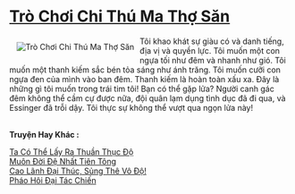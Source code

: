 <a href="https://truyentiki.com/tro-choi-chi-thu-ma-tho-san.33849/" title="Trò Chơi Chi Thú Ma Thợ Săn"><h1>Trò Chơi Chi Thú Ma Thợ Săn</h1></a><div style="display:table"><img align="right" style="float: left; padding: 10px;" src="https://truyentiki.com/a/img/str/src/33849.jpg" alt="Trò Chơi Chi Thú Ma Thợ Săn">Tôi khao khát sự giàu có và danh tiếng, địa vị và quyền lực. Tôi muốn một con ngựa tối như đêm và nhanh như gió. Tôi muốn một thanh kiếm sắc bén tỏa sáng như ánh trăng. Tôi muốn cưỡi con ngựa đen của mình vào ban đêm. Thanh kiếm là hoàn toàn xấu xa. Đây là những gì tôi muốn trong trái tim tôi! Bạn có thể gặp lửa? Người canh gác đêm không thể cầm cự được nữa, đội quân lạm dụng tình dục đã đi qua, và Essinger đã trỗi dậy. Tôi thực sự không thể vượt qua ngọn lửa này!</div><p><br><b>Truyện Hay Khác :</b></p><a href="https://truyentiki.com/ta-co-the-lay-ra-thuan-thuc-do.33848/" alt="Ta Có Thể Lấy Ra Thuần Thục Độ">Ta Có Thể Lấy Ra Thuần Thục Độ</a><br/><a href="https://github.com/nownovels/top500/tree/master/truyenhay/33831/" alt="Muôn Đời Đệ Nhất Tiên Tông">Muôn Đời Đệ Nhất Tiên Tông</a><br/><a href="https://github.com/nownovels/top500/tree/master/truyenhay/33873/" alt="Cao Lãnh Đại Thúc, Sủng Thê Vô Độ!">Cao Lãnh Đại Thúc, Sủng Thê Vô Độ!</a><br/><a href="https://github.com/nownovels/top500/tree/master/truyenhay/33629/" alt="Pháo Hôi Đại Tác Chiến">Pháo Hôi Đại Tác Chiến</a><br/>